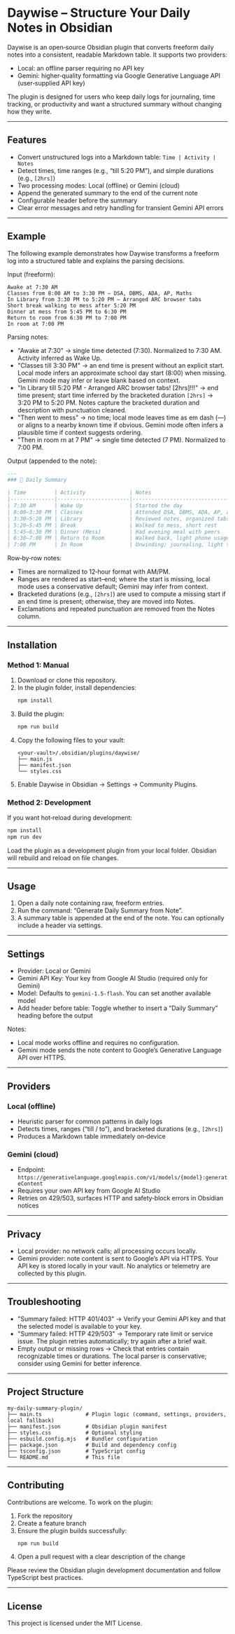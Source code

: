 # Daywise – Structure Your Daily Notes in Obsidian

Daywise is an open‑source Obsidian plugin that converts freeform daily notes into a consistent, readable Markdown table. It supports two providers:

- Local: an offline parser requiring no API key
- Gemini: higher‑quality formatting via Google Generative Language API (user‑supplied API key)

The plugin is designed for users who keep daily logs for journaling, time tracking, or productivity and want a structured summary without changing how they write.

---

## Features

- Convert unstructured logs into a Markdown table: `Time | Activity | Notes`
- Detect times, time ranges (e.g., “till 5:20 PM”), and simple durations (e.g., `[2hrs]`)
- Two processing modes: Local (offline) or Gemini (cloud)
- Append the generated summary to the end of the current note
- Configurable header before the summary
- Clear error messages and retry handling for transient Gemini API errors

---

## Example

The following example demonstrates how Daywise transforms a freeform log into a structured table and explains the parsing decisions.

Input (freeform):

```
Awake at 7:30 AM
Classes from 8:00 AM to 3:30 PM — DSA, DBMS, ADA, AP, Maths
In Library from 3:30 PM to 5:20 PM — Arranged ARC browser tabs
Short break walking to mess after 5:20 PM
Dinner at mess from 5:45 PM to 6:30 PM
Return to room from 6:30 PM to 7:00 PM
In room at 7:00 PM
```

Parsing notes:
- "Awake at 7:30" → single time detected (7:30). Normalized to 7:30 AM. Activity inferred as Wake Up.
- "Classes till 3:30 PM" → an end time is present without an explicit start. Local mode infers an approximate school day start (8:00) when missing. Gemini mode may infer or leave blank based on context.
- "In Library till 5:20 PM - Arranged ARC browser tabs! [2hrs]!!!" → end time present; start time inferred by the bracketed duration `[2hrs]` → 3:20 PM to 5:20 PM. Notes capture the bracketed duration and description with punctuation cleaned.
- "Then went to mess" → no time; local mode leaves time as em dash (—) or aligns to a nearby known time if obvious. Gemini mode often infers a plausible time if context suggests ordering.
- "Then in room rn at 7 PM" → single time detected (7 PM). Normalized to 7:00 PM.

Output (appended to the note):

```markdown
---
### 🧾 Daily Summary

| Time         | Activity              | Notes                                                  |
|--------------|-----------------------|--------------------------------------------------------|
| 7:30 AM      | Wake Up               | Started the day                                        |
| 8:00–3:30 PM | Classes               | Attended DSA, DBMS, ADA, AP, and Maths lectures        |
| 3:30–5:20 PM | Library               | Reviewed notes, organized tabs, and self-studied       |
| 5:20–5:45 PM | Break                 | Walked to mess, short rest                             |
| 5:45–6:30 PM | Dinner (Mess)         | Had evening meal with peers                            |
| 6:30–7:00 PM | Return to Room        | Walked back, light phone usage                         |
| 7:00 PM      | In Room               | Unwinding; journaling, light tasks, or browsing        |
```

Row‑by‑row notes:
- Times are normalized to 12‑hour format with AM/PM.
- Ranges are rendered as start–end; where the start is missing, local mode uses a conservative default; Gemini may infer from context.
- Bracketed durations (e.g., `[2hrs]`) are used to compute a missing start if an end time is present; otherwise, they are moved into Notes.
- Exclamations and repeated punctuation are removed from the Notes column.

---

## Installation

### Method 1: Manual

1. Download or clone this repository.
2. In the plugin folder, install dependencies:
   ```bash
   npm install
   ```
3. Build the plugin:
   ```bash
   npm run build
   ```
4. Copy the following files to your vault:
   ```
   <your-vault>/.obsidian/plugins/daywise/
   ├── main.js
   ├── manifest.json
   └── styles.css
   ```
5. Enable Daywise in Obsidian → Settings → Community Plugins.

### Method 2: Development

If you want hot‑reload during development:

```bash
npm install
npm run dev
```

Load the plugin as a development plugin from your local folder. Obsidian will rebuild and reload on file changes.

---

## Usage

1. Open a daily note containing raw, freeform entries.
2. Run the command: “Generate Daily Summary from Note”.
3. A summary table is appended at the end of the note. You can optionally include a header via settings.

---

## Settings

- Provider: Local or Gemini
- Gemini API Key: Your key from Google AI Studio (required only for Gemini)
- Model: Defaults to `gemini-1.5-flash`. You can set another available model
- Add header before table: Toggle whether to insert a “Daily Summary” heading before the output

Notes:
- Local mode works offline and requires no configuration.
- Gemini mode sends the note content to Google’s Generative Language API over HTTPS.

---

## Providers

### Local (offline)
- Heuristic parser for common patterns in daily logs
- Detects times, ranges (“till / to”), and bracketed durations (e.g., `[2hrs]`)
- Produces a Markdown table immediately on‑device

### Gemini (cloud)
- Endpoint: `https://generativelanguage.googleapis.com/v1/models/{model}:generateContent`
- Requires your own API key from Google AI Studio
- Retries on 429/503, surfaces HTTP and safety‑block errors in Obsidian notices

---

## Privacy

- Local provider: no network calls; all processing occurs locally.
- Gemini provider: note content is sent to Google’s API via HTTPS. Your API key is stored locally in your vault. No analytics or telemetry are collected by this plugin.

---

## Troubleshooting

- "Summary failed: HTTP 401/403" → Verify your Gemini API key and that the selected model is available to your key.
- "Summary failed: HTTP 429/503" → Temporary rate limit or service issue. The plugin retries automatically; try again after a brief wait.
- Empty output or missing rows → Check that entries contain recognizable times or durations. The local parser is conservative; consider using Gemini for better inference.

---

## Project Structure

```
my-daily-summary-plugin/
├── main.ts              # Plugin logic (command, settings, providers, local fallback)
├── manifest.json        # Obsidian plugin manifest
├── styles.css           # Optional styling
├── esbuild.config.mjs   # Bundler configuration
├── package.json         # Build and dependency config
├── tsconfig.json        # TypeScript config
└── README.md            # This file
```

---

## Contributing

Contributions are welcome. To work on the plugin:

1. Fork the repository
2. Create a feature branch
3. Ensure the plugin builds successfully:
   ```bash
   npm run build
   ```
4. Open a pull request with a clear description of the change

Please review the Obsidian plugin development documentation and follow TypeScript best practices.

---

## License

This project is licensed under the MIT License.
